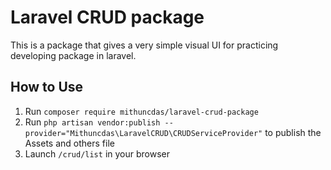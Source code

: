 # Laravel CRUD package

This is a package that gives a very simple visual UI for practicing developing package in laravel.

## How to Use

1. Run `composer require mithuncdas/laravel-crud-package`
2. Run `php artisan vendor:publish --provider="Mithuncdas\LaravelCRUD\CRUDServiceProvider"` to publish the Assets and others file
3. Launch `/crud/list` in your browser
